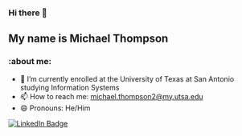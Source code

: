### Hi there 👋
My name is Michael Thompson
---

### :about me:
- 🌱 I’m currently enrolled at the University of Texas at San Antonio studying Information Systems
- 📫 How to reach me: michael.thompson2@my.utsa.edu
- 😄 Pronouns: He/Him



<div id="badges">
  <a href="https://www.linkedin.com/in/michael-austin-thompson">
    <img src="https://img.shields.io/badge/LinkedIn-blue?style=for-the-badge&logo=linkedin&logoColor=white" alt="LinkedIn Badge"/>
  </a>
</div>
